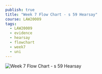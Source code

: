 ```yaml
---
publish: true
title: "Week 7 Flow Chart - s 59 Hearsay"
course: LAW20009
tags:
  - LAW20009
  - evidence
  - hearsay
  - flowchart
  - week7
  - uni
---
```


![Week 7 Flow Chart - s 59 Hearsay](/uni/LAW20009/Week%207/Week%207%20Flow%20Chart%20-%20s%2059%20Hearsay.png)